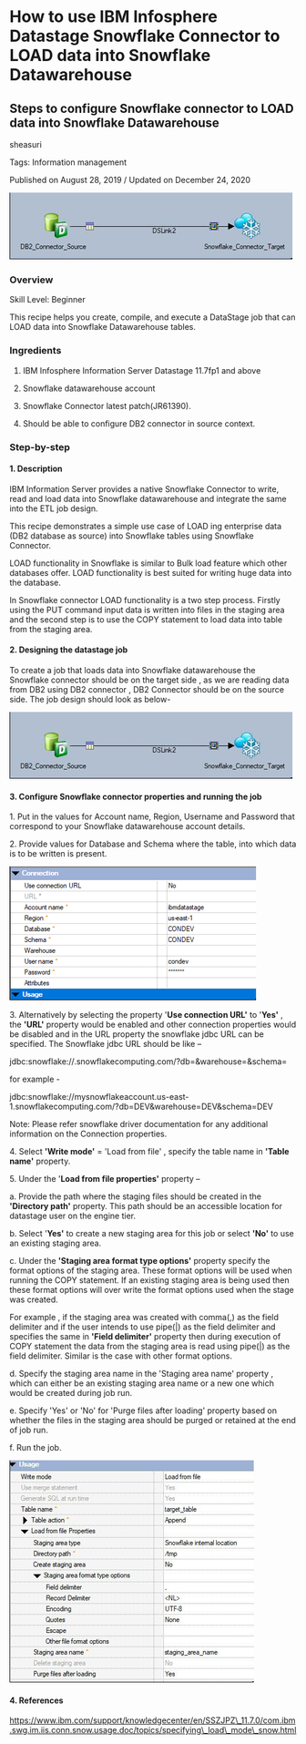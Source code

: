 # How to use IBM Infosphere Datastage Snowflake Connector to LOAD data into Snowflake Datawarehouse
## Steps to configure Snowflake connector to LOAD data into Snowflake Datawarehouse

sheasuri

Tags: Information management

Published on August 28, 2019 / Updated on December 24, 2020

![](images/sfcc_1.jpg)

### Overview

Skill Level: Beginner

This recipe helps you create, compile, and execute a DataStage job that can LOAD data into Snowflake Datawarehouse tables.

### Ingredients

1. IBM Infosphere Information Server Datastage 11.7fp1 and above

2. Snowflake datawarehouse  account

3. Snowflake Connector latest patch(JR61390).

3. Should be able to configure DB2 connector in source context.

### Step-by-step

#### 1. Description

IBM Information Server provides a native Snowflake Connector to write, read and load data into Snowflake datawarehouse and integrate the same into the ETL job design.

This recipe demonstrates a simple use case of LOAD ing enterprise data (DB2 database as source) into Snowflake tables using Snowflake Connector.

LOAD functionality in Snowflake is similar to Bulk load feature which other databases offer. LOAD functionality is best suited for writing huge data into the database.

In Snowflake connector LOAD functionality is a two step process. Firstly using the PUT command input data is written into files in the staging area and the second step is to use the COPY statement to load data into table from the staging area.

#### 2. Designing the datastage job

To create a job that loads data into Snowflake datawarehouse the Snowflake connector should be on the target side , as we are reading data from DB2 using DB2 connector , DB2 Connector should be on the source side. The job design should look as below-

![sfcc_1](images/sfcc_1.jpg)

#### 3. Configure Snowflake connector properties and running the job

1\. Put in the values for Account name, Region, Username and Password that correspond to your Snowflake datawarehouse account details.

2\. Provide values for Database and Schema where the table, into which data is to be written is present.

![1](images/1.png)

3\. Alternatively by selecting the property '**Use connection URL'** to '**Yes'** , the **'URL'** property would be enabled and other connection properties would be disabled and in the URL property the snowflake jdbc URL can be specified. The Snowflake jdbc URL should be like –

jdbc\:snowflake\://<Account>.snowflakecomputing.com/?db=<databasename>&warehouse=<warehousename>&schema=<schemaname>

for example -

jdbc\:snowflake\://mysnowflakeaccount.us-east-1.snowflakecomputing.com/?db=DEV&warehouse=DEV&schema=DEV

Note: Please refer snowflake driver documentation for any additional information on the Connection properties.

4\. Select **'Write mode'** = 'Load from file' , specify the table name in **'Table name'** property.

5\. Under the '**Load from file properties'** property –

a. Provide the path where the staging files should be created in the **'Directory path'** property. This path should be an accessible location for datastage user on the engine tier.

b. Select '**Yes'** to create a new staging area for this job or select **'No'** to use an existing staging area.

c. Under the **'Staging area format type options'** property specify the format options of the staging area. These format options will be used when running the COPY statement. If an existing staging area is being used then these format options will over write the format options used when the stage was created.  

For example , if the staging area was created with comma(,) as the field delimiter and if the user intends to use pipe(|) as the field delimiter and specifies the same in **'Field delimiter'** property then during execution of COPY statement the data from the staging area is read using pipe(|) as the field delimiter. Similar is the case with other format options.

d. Specify the staging area name in the 'Staging area name' property , which can either be an existing staging area name or a new one which would be created during job run.

e. Specify 'Yes' or 'No' for 'Purge files after loading' property based on whether the files in the staging area should be purged or retained at the end of job run.

f. Run the job.

![sf4](images/sf4.jpg)

#### 4. References

https://www.ibm.com/support/knowledgecenter/en/SSZJPZ\_11.7.0/com.ibm.swg.im.iis.conn.snow.usage.doc/topics/specifying\_load\_mode\_snow.html
